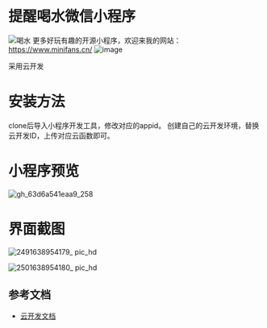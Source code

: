 # 提醒喝水微信小程序
![喝水](https://user-images.githubusercontent.com/72783438/145314592-7ed28da9-2263-4f2d-98a6-5ebe6cd528c7.jpg)
更多好玩有趣的开源小程序，欢迎来我的网站：
https://www.minifans.cn/
![image](https://user-images.githubusercontent.com/72783438/145314689-7859a7e4-94c5-4ae8-ae24-34247c37dcb1.png)


采用云开发

# 安装方法
clone后导入小程序开发工具，修改对应的appid。
创建自己的云开发环境，替换云开发ID，上传对应云函数即可。
# 小程序预览

![gh_63d6a541eaa9_258](https://user-images.githubusercontent.com/72783438/145179808-ad0866c5-1052-4d0d-b610-d61aefedd968.jpg)

# 界面截图
![2491638954179_ pic_hd](https://user-images.githubusercontent.com/72783438/145180063-fa1f15a3-1e18-4323-94aa-852c27a56a65.jpg)


![2501638954180_ pic_hd](https://user-images.githubusercontent.com/72783438/145179911-2db9f8c4-6636-4017-89ec-2545d99d44ed.jpg)

## 参考文档

- [云开发文档](https://developers.weixin.qq.com/miniprogram/dev/wxcloud/basis/getting-started.html)

